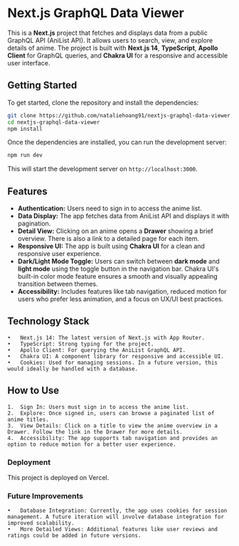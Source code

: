 # Next.js GraphQL Data Viewer

This is a **Next.js** project that fetches and displays data from a public GraphQL API (AniList API). It allows users to search, view, and explore details of anime. The project is built with **Next.js 14**, **TypeScript**, **Apollo Client** for GraphQL queries, and **Chakra UI** for a responsive and accessible user interface.

## Getting Started

To get started, clone the repository and install the dependencies:

```bash
git clone https://github.com/nataliehoang91/nextjs-graphql-data-viewer.git
cd nextjs-graphql-data-viewer
npm install
```

Once the dependencies are installed, you can run the development server:

```bash
npm run dev
```

This will start the development server on `http://localhost:3000`.

## Features

- **Authentication:** Users need to sign in to access the anime list.
- **Data Display:** The app fetches data from AniList API and displays it with pagination.
- **Detail View:** Clicking on an anime opens a **Drawer** showing a brief overview. There is also a link to a detailed page for each item.
- **Responsive UI:** The app is built using **Chakra UI** for a clean and responsive user experience.
- **Dark/Light Mode Toggle:** Users can switch between **dark mode** and **light mode** using the toggle button in the navigation bar. Chakra UI's built-in color mode feature ensures a smooth and visually appealing transition between themes.
- **Accessibility:** Includes features like tab navigation, reduced motion for users who prefer less animation, and a focus on UX/UI best practices.

## Technology Stack

    •	Next.js 14: The latest version of Next.js with App Router.
    •	TypeScript: Strong typing for the project.
    •	Apollo Client: For querying the AniList GraphQL API.
    •	Chakra UI: A component library for responsive and accessible UI.
    •	Cookies: Used for managing sessions. In a future version, this would ideally be handled with a database.

## How to Use

    1.	Sign In: Users must sign in to access the anime list.
    2.	Explore: Once signed in, users can browse a paginated list of anime titles.
    3.	View Details: Click on a title to view the anime overview in a Drawer. Follow the link in the Drawer for more details.
    4.	Accessibility: The app supports tab navigation and provides an option to reduce motion for a better user experience.

### Deployment

This project is deployed on Vercel.

### Future Improvements

    •	Database Integration: Currently, the app uses cookies for session management. A future iteration will involve database integration for improved scalability.
    •	More Detailed Views: Additional features like user reviews and ratings could be added in future versions.
